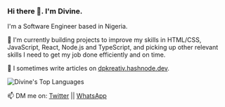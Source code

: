 ### Hi there 👋. I'm Divine.
I'm a Software Engineer based in Nigeria.<br>

<!--- 🔭 I’m currently working at TruParse with a team of developers to build products. --->

🌱 I'm currently building projects to improve my skills in HTML/CSS, JavaScript, React, Node.js and TypeScript, and picking up other relevant skills I need to get my job done efficiently and on time.

📝 I sometimes write articles on [dpkreativ.hashnode.dev](https://dpkreativ.hashnode.dev).

<!--- **⚡ Here are a couple of personal projects I've worked on recently:**
- [Fylo Landing Page](https://github.com/dpkreativ/fylo)(Frontend)
- [Base Apparel](https://github.com/dpkreativ/base-apparel)(Frontend)
- [Magazine Page](https://github.com/dpkreativ/magazine-page)(Frontend)
- [CRUD API](https://github.com/dpkreativ/crud-app-api)(Backend)
- [E-Learning App Backend](https://github.com/dpkreativ/e-learning-app)(Backend) --->

![Divine's Top Languages](https://github-readme-stats.vercel.app/api/top-langs/?username=dpkreativ&layout=compact&langs_count=6)

📫 DM me on: [Twitter](https://twitter.com/dpkreativ) || [WhatsApp](https://wa.me/2349021824073)

<!--
**dpkreativ/dpkreativ** is a ✨ _special_ ✨ repository because its `README.md` (this file) appears on your GitHub profile.

Here are some ideas to get you started:

- 🔭 I’m currently working on ...
- 🌱 I’m currently learning ...
- 👯 I’m looking to collaborate on ...
- 🤔 I’m looking for help with ...
- 💬 Ask me about ...
- 📫 How to reach me: ...
- 😄 Pronouns: ...
- ⚡ Fun fact: ...
-->
